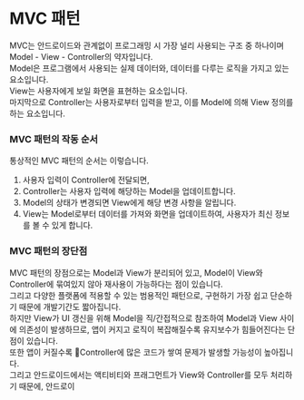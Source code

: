 # MVC 패턴
MVC는 안드로이드와 관계없이 프로그래밍 시 가장 널리 사용되는 구조 중 하나이며 Model - View - Controller의 약자입니다.<br>
Model은 프로그램에서 사용되는 실제 데이터와, 데이터를 다루는 로직을 가지고 있는 요소입니다.<br>
View는 사용자에게 보일 화면을 표현하는 요소입니다.<br>
마지막으로 Controller는 사용자로부터 입력을 받고, 이를 Model에 의해 View 정의를 하는 요소입니다.

### MVC 패턴의 작동 순서
통상적인 MVC 패턴의 순서는 이렇습니다.
1. 사용자 입력이 Controller에 전달되면,
2. Controller는 사용자 입력에 해당하는 Model을 업데이트합니다.
3. Model의 상태가 변경되면 View에게 해당 변경 사항을 알립니다.
4. View는 Model로부터 데이터를 가져와 화면을 업데이트하여, 사용자가 최신 정보를 볼 수 있게 합니다.

### MVC 패턴의 장단점
MVC 패턴의 장점으로는 Model과 View가 분리되어 있고, Model이 View와 Controller에 묶여있지 않아 재사용이 가능하다는 점이 있습니다.<br>
그리고 다양한 플랫폼에 적용할 수 있는 범용적인 패턴으로, 구현하기 가장 쉽고 단순하기 때문에 개발기간도 짧아집니다.<br>
하지만 View가 UI 갱신을 위해 Model을 직/간접적으로 참조하여 Model과 View 사이에 의존성이 발생하므로, 앱이 커지고 로직이 복잡해질수록 유지보수가 힘들어진다는 단점이 있습니다.<br>
또한 앱이 커질수록 Controller에 많은 코드가 쌓여 문제가 발생할 가능성이 높아집니다.<br>
그리고 안드로이드에서는 액티비티와 프래그먼트가 View와 Controller를 모두 처리하기 때문에, 안드로이
